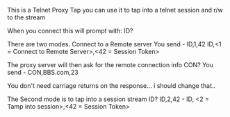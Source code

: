 This is a Telnet Proxy Tap you can use it to tap into a telnet session and r/w to the stream

When you connect this will prompt with:
ID?

There are two modes.  Connect to a Remote server
You send - ID,1,42  ID,<1 = Connect to Remote Server>,<42 = Session Token>

The proxy server will then ask for the remote connection info
CON?
You send - CON,BBS.com,23

You don't need carriage returns on the response... i should change that..


The Second mode is to tap into a session stream
ID?
ID,2,42 - ID, <2 = Tamp into session>,<42 = Session Token>
